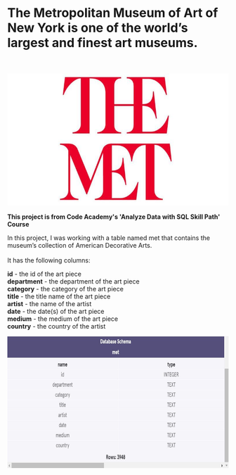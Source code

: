 <h1>The Metropolitan Museum of Art of New York is one of the world’s largest and finest art museums.</h1><br><br>
<img src="TheMET.jpg" alt="The Met Logo" width="600" height="300">

<b> This project is from Code Academy's 'Analyze Data with SQL Skill Path' Course</b>

In this project, I was working with a table named met that contains the museum’s collection of American Decorative Arts.
<br>
<br>
It has the following columns:<br>

<b>id</b> - the id of the art piece<br>
<b>department</b> - the department of the art piece<br>
<b>category</b> - the category of the art piece<br>
<b>title</b> - the title name of the art piece<br>
<b>artist</b> - the name of the artist<br>
<b>date</b> - the date(s) of the art piece<br>
<b>medium</b> - the medium of the art piece<br>
<b>country</b> - the country of the artist<br>


<img src="MetropolitanMuseum.JPG" alt="Database Schema for Metropolitan Museum" width="600" height="300">
